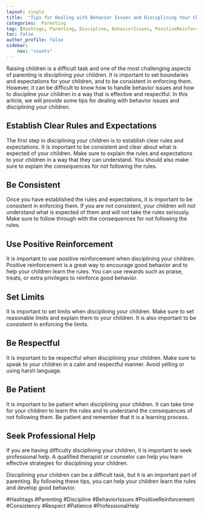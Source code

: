 ```yaml
---
layout: single
title:  "Tips for Dealing with Behavior Issues and Disciplining Your Children"
categories:  Parenting
tag: [Hashtags, Parenting, Discipline, BehaviorIssues, PositiveReinforcement, Consistency, Respect, Patience, ProfessionalHelp, ]
toc: false
author_profile: false
sidebar:
    nav: "counts"
---
```

    
Raising children is a difficult task and one of the most challenging aspects of parenting is disciplining your children. It is important to set boundaries and expectations for your children, and to be consistent in enforcing them. However, it can be difficult to know how to handle behavior issues and how to discipline your children in a way that is effective and respectful. In this article, we will provide some tips for dealing with behavior issues and disciplining your children.

## Establish Clear Rules and Expectations

The first step in disciplining your children is to establish clear rules and expectations. It is important to be consistent and clear about what is expected of your children. Make sure to explain the rules and expectations to your children in a way that they can understand. You should also make sure to explain the consequences for not following the rules.

## Be Consistent

Once you have established the rules and expectations, it is important to be consistent in enforcing them. If you are not consistent, your children will not understand what is expected of them and will not take the rules seriously. Make sure to follow through with the consequences for not following the rules.

## Use Positive Reinforcement

It is important to use positive reinforcement when disciplining your children. Positive reinforcement is a great way to encourage good behavior and to help your children learn the rules. You can use rewards such as praise, treats, or extra privileges to reinforce good behavior.

## Set Limits

It is important to set limits when disciplining your children. Make sure to set reasonable limits and explain them to your children. It is also important to be consistent in enforcing the limits.

## Be Respectful

It is important to be respectful when disciplining your children. Make sure to speak to your children in a calm and respectful manner. Avoid yelling or using harsh language.

## Be Patient

It is important to be patient when disciplining your children. It can take time for your children to learn the rules and to understand the consequences of not following them. Be patient and remember that it is a learning process.

## Seek Professional Help

If you are having difficulty disciplining your children, it is important to seek professional help. A qualified therapist or counselor can help you learn effective strategies for disciplining your children.

Disciplining your children can be a difficult task, but it is an important part of parenting. By following these tips, you can help your children learn the rules and develop good behavior.

#Hashtags
#Parenting #Discipline #BehaviorIssues #PositiveReinforcement #Consistency #Respect #Patience #ProfessionalHelp